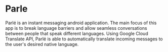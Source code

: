 # Parle
Parlé is an instant messaging android application. The main focus of this app is to break language barriers and allow seamless conversations between people that speak different languages. Using Google Cloud Translate API, Parlé is able to automatically translate incoming messages to the user's desired native language.
